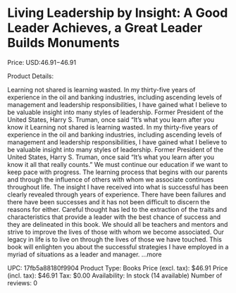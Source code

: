 # Living Leadership by Insight: A Good Leader Achieves, a Great Leader Builds Monuments

Price: USD:$46.91-$46.91

Product Details:

Learning not shared is learning wasted. In my thirty-five years of experience in the oil and banking industries, including ascending levels of management and leadership responsibilities, I have gained what I believe to be valuable insight into many styles of leadership. Former President of the United States, Harry S. Truman, once said “It’s what you learn after you know it Learning not shared is learning wasted. In my thirty-five years of experience in the oil and banking industries, including ascending levels of management and leadership responsibilities, I have gained what I believe to be valuable insight into many styles of leadership. Former President of the United States, Harry S. Truman, once said “It’s what you learn after you know it all that really counts.” We must continue our education if we want to keep pace with progress. The learning process that begins with our parents and through the influence of others with whom we associate continues throughout life. The insight I have received into what is successful has been clearly revealed through years of experience. There have been failures and there have been successes and it has not been difficult to discern the reasons for either. Careful thought has led to the extraction of the traits and characteristics that provide a leader with the best chance of success and they are delineated in this book. We should all be teachers and mentors and strive to improve the lives of those with whom we become associated. Our legacy in life is to live on through the lives of those we have touched. This book will enlighten you about the successful strategies I have employed in a myriad of situations as a leader and manager. ...more

UPC: 17fb5a88180f9904
Product Type: Books
Price (excl. tax): $46.91
Price (incl. tax): $46.91
Tax: $0.00
Availability: In stock (14 available)
Number of reviews: 0
